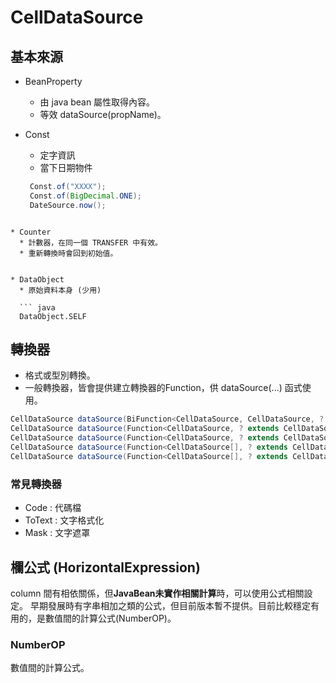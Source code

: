 

# CellDataSource


## 基本來源

* BeanProperty
  * 由 java bean 屬性取得內容。
  * 等效 dataSource(propName)。
  

* Const 
  * 定字資訊
  * 當下日期物件
   ``` java
    Const.of("XXXX");
    Const.of(BigDecimal.ONE);
    DateSource.now();
```
    
* Counter 
  * 計數器，在同一個 TRANSFER 中有效。
  * 重新轉換時會回到初始值。


* DataObject
  * 原始資料本身 (少用)
  
  ``` java 
  DataObject.SELF
 ```

## 轉換器

  * 格式或型別轉換。
  * 一般轉換器，皆會提供建立轉換器的Function，供 dataSource(...) 函式使用。
  
```java
CellDataSource dataSource(BiFunction<CellDataSource, CellDataSource, ? extends CellDataSource>, String, String)
CellDataSource dataSource(Function<CellDataSource, ? extends CellDataSource>, CellDataSource)
CellDataSource dataSource(Function<CellDataSource, ? extends CellDataSource>, String)
CellDataSource dataSource(Function<CellDataSource[], ? extends CellDataSource>, CellDataSource...)
CellDataSource dataSource(Function<CellDataSource[], ? extends CellDataSource>, String...)
```
  

### 常見轉換器

   * Code : 代碼檔
   * ToText : 文字格式化
   * Mask : 文字遮罩


## 欄公式 (HorizontalExpression)

  column 間有相依關係，但**JavaBean未實作相關計算**時，可以使用公式相關設定。
  早期發展時有字串相加之類的公式，但目前版本暫不提供。目前比較穩定有用的，是數值間的計算公式(NumberOP)。  


### NumberOP

  數值間的計算公式。
  
  
  
  
  
      


